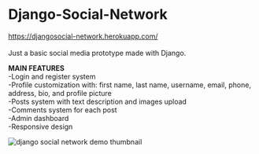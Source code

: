 # Django-Social-Network
https://djangosocial-network.herokuapp.com/ <br/><br/>
Just a basic social media prototype made with Django.

**MAIN FEATURES** <br />
-Login and register system <br />
-Profile customization with: first name, last name, username, email, phone, address, bio, and profile picture <br />
-Posts system with text description and images upload <br />
-Comments system for each post <br />
-Admin dashboard <br />
-Responsive design <br />


![django social network demo thumbnail](https://user-images.githubusercontent.com/40894497/186735837-58588ed4-3130-4ce6-9a08-ce62a63c456a.jpg)

